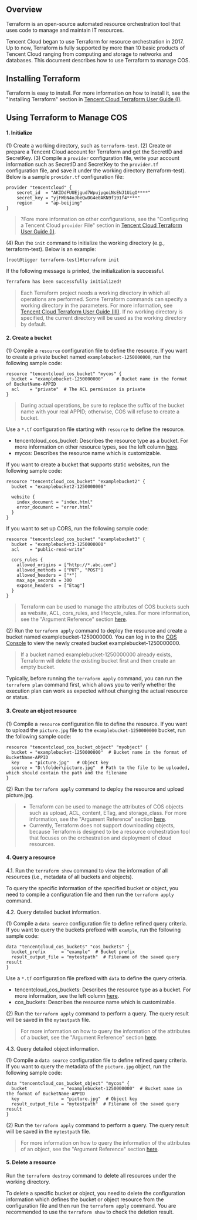 ## Overview

Terraform is an open-source automated resource orchestration tool that uses code to manage and maintain IT resources.

Tencent Cloud began to use Terraform for resource orchestration in 2017. Up to now, Terraform is fully supported by more than 10 basic products of Tencent Cloud ranging from computing and storage to networks and databases. This document describes how to use Terraform to manage COS.

## Installing Terraform

Terraform is easy to install. For more information on how to install it, see the "Installing Terraform" section in [Tencent Cloud Terraform User Guide (I)](https://cloud.tencent.com/developer/article/1473713).

## Using Terraform to Manage COS 

#### 1. Initialize
(1) Create a working directory, such as `terraform-test`.
(2) Create or prepare a Tencent Cloud account for Terraform and get the SecretID and SecretKey.
(3) Compile a `provider` configuration file, write your account information such as SecretID and SecretKey to the `provider.tf` configuration file, and save it under the working directory (terraform-test). Below is a sample `provider.tf` configuration file:
```
provider "tencentcloud" {
	secret_id  = "AKIDdFUUEjgud7WpujygoiNsENJ1UigO****"
	secret_key = "yjFWbN4oJbeQwDG4e0AKN9f191f4****"
	region     = "ap-beijing"
}
```

> ?Fore more information on other configurations, see the "Configuring a Tencent Cloud `provider` File" section in [Tencent Cloud Terraform User Guide (I)](https://cloud.tencent.com/developer/article/1473713).

(4) Run the `init` command to initialize the working directory (e.g., terraform-test). Below is an example:
```
[root@tigger terraform-test]#terraform init
```

If the following message is printed, the initialization is successful.
```sh
Terraform has been successfully initialized!
```

>Each Terraform project needs a working directory in which all operations are performed. Some Terraform commands can specify a working directory in the parameters. For more information, see [Tencent Cloud Terraform User Guide (III)](https://cloud.tencent.com/developer/article/1482560). If no working directory is specified, the current directory will be used as the working directory by default.

#### 2. Create a bucket
(1) Compile a `resource` configuration file to define the resource. If you want to create a private bucket named `examplebucket-1250000000`, run the following sample code:
```
resource "tencentcloud_cos_bucket" "mycos" {
  bucket = "examplebucket-1250000000"     # Bucket name in the format of BucketName-APPID
  acl    = "private"  # The ACL permission is private
}
```

>During actual operations, be sure to replace the suffix of the bucket name with your real APPID; otherwise, COS will refuse to create a bucket.

Use a `*.tf` configuration file starting with `resource` to define the resource.
- tencentcloud_cos_bucket: Describes the resource type as a bucket. For more information on other resource types, see the left column [here](https://www.terraform.io/docs/providers/tencentcloud/r/cos_bucket.html).
- mycos: Describes the resource name which is customizable.

If you want to create a bucket that supports static websites, run the following sample code:

```
resource "tencentcloud_cos_bucket" "examplebucket2" {
  bucket = "examplebucket2-1250000000"

  website {
    index_document = "index.html"
    error_document = "error.html"
  }
}
```

If you want to set up CORS, run the following sample code:

```
resource "tencentcloud_cos_bucket" "examplebucket3" {
  bucket = "examplebucket3-1250000000"
  acl    = "public-read-write"

  cors_rules {
    allowed_origins = ["http://*.abc.com"]
    allowed_methods = ["PUT", "POST"]
    allowed_headers = ["*"]
    max_age_seconds = 300
    expose_headers  = ["Etag"]
  }
}
```

> Terraform can be used to manage the attributes of COS buckets such as website, ACL, cors_rules, and lifecycle_rules. For more information, see the "Argument Reference" section [here](https://www.terraform.io/docs/providers/tencentcloud/r/cos_bucket.html).

(2) Run the `terraform apply` command to deploy the resource and create a bucket named examplebucket-1250000000. You can log in to the [COS Console](https://console.cloud.tencent.com/cos5) to view the newly created bucket examplebucket-1250000000.

> If a bucket named examplebucket-1250000000 already exists, Terraform will delete the existing bucket first and then create an empty bucket.

Typically, before running the `terraform apply` command, you can run the `terraform plan` command first, which allows you to verify whether the execution plan can work as expected without changing the actual resource or status.

#### 3. Create an object resource

(1) Compile a `resource` configuration file to define the resource. If you want to upload the `picture.jpg` file to the `examplebucket-1250000000` bucket, run the following sample code:
```
resource "tencentcloud_cos_bucket_object" "myobject" {
  bucket = "examplebucket-1250000000"  # Bucket name in the format of BucketName-APPID
  key    = "picture.jpg"   # Object key
  source = "D:\folder\picture.jpg"  # Path to the file to be uploaded, which should contain the path and the filename
}
```

(2) Run the `terraform apply` command to deploy the resource and upload picture.jpg.

> 
> - Terraform can be used to manage the attributes of COS objects such as upload, ACL, content, ETag, and storage_class. For more information, see the "Argument Reference" section [here](https://www.terraform.io/docs/providers/tencentcloud/r/cos_bucket_object.html).
> - Currently, Terraform does not support downloading objects, because Terraform is designed to be a resource orchestration tool that focuses on the orchestration and deployment of cloud resources.

#### 4. Query a resource

4.1. Run the `terraform show` command to view the information of all resources (i.e., metadata of all buckets and objects).

To query the specific information of the specified bucket or object, you need to compile a configuration file and then run the `terraform apply` command.

4.2. Query detailed bucket information.

(1) Compile a `data source` configuration file to define refined query criteria. If you want to query the buckets prefixed with `example`, run the following sample code:
```
data "tencentcloud_cos_buckets" "cos_buckets" {
  bucket_prefix      = "example"  # Bucket prefix
  result_output_file = "mytestpath"  # Filename of the saved query result
}
```

Use a `*.tf` configuration file prefixed with `data` to define the query criteria.

- tencentcloud_cos_buckets: Describes the resource type as a bucket. For more information, see the left column [here](https://www.terraform.io/docs/providers/tencentcloud/d/cos_buckets.html).
- cos_buckets: Describes the resource name which is customizable.

(2) Run the `terraform apply` command to perform a query. The query result will be saved in the `mytestpath` file.

> For more information on how to query the information of the attributes of a bucket, see the "Argument Reference" section [here](https://www.terraform.io/docs/providers/tencentcloud/d/cos_buckets.html).

4.3. Query detailed object information.

(1) Compile a `data source` configuration file to define refined query criteria. If you want to query the metadata of the `picture.jpg` object, run the following sample code:

```
data "tencentcloud_cos_bucket_object" "mycos" {
  bucket             = "examplebucket-1250000000"  # Bucket name in the format of BucketName-APPID
  key                = "picture.jpg"  # Object key
  result_output_file = "mytestpath"  # Filename of the saved query result
}

```

(2) Run the `terraform apply` command to perform a query. The query result will be saved in the `mytestpath` file.

> For more information on how to query the information of the attributes of an object, see the "Argument Reference" section [here](https://www.terraform.io/docs/providers/tencentcloud/d/cos_bucket_object.html).

#### 5. Delete a resource

Run the `terraform destroy` command to delete all resources under the working directory.

To delete a specific bucket or object, you need to delete the configuration information which defines the bucket or object resource from the configuration file and then run the `terraform apply` command. You are recommended to use the `terraform show` to check the deletion result.

